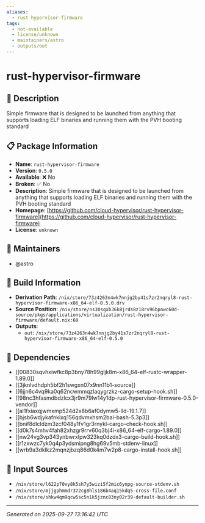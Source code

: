 ```yaml
---
aliases:
  - rust-hypervisor-firmware
tags:
  - not-available
  - license/unknown
  - maintainers/astro
  - outputs/out
---
```


# rust-hypervisor-firmware

## 📝 Description

Simple firmware that is designed to be launched from anything that supports loading ELF binaries and running them with the PVH booting standard

## 📋 Package Information

- **Name**: `rust-hypervisor-firmware`
- **Version**: `0.5.0`
- **Available**: ❌ No
- **Broken**: ✅ No
- **Description**: Simple firmware that is designed to be launched from anything that supports loading ELF binaries and running them with the PVH booting standard
- **Homepage**: [https://github.com/cloud-hypervisor/rust-hypervisor-firmware](https://github.com/cloud-hypervisor/rust-hypervisor-firmware)
- **License**: `unknown`
## 👥 Maintainers

- @astro


## 🔧 Build Information

- **Derivation Path**: `/nix/store/73z4263n4wk7nnjg2by41s7zr2nqryl8-rust-hypervisor-firmware-x86_64-elf-0.5.0.drv`
- **Source Position**: `/nix/store/ns30sqxb36k8jrds8z18rv96bpnwc60d-source/pkgs/applications/virtualization/rust-hypervisor-firmware/default.nix:60`
- **Outputs**:
  - `out`:  `/nix/store/73z4263n4wk7nnjg2by41s7zr2nqryl8-rust-hypervisor-firmware-x86_64-elf-0.5.0`

## 🔗 Dependencies

- [[00830sqvhxiwfkc8p3bny78h99gljk8m-x86_64-elf-rustc-wrapper-1.89.0]]
- [[3jknlvdhdph5bf2h1swgxn07x9nn11b1-source]]
- [[6jjn6c4vq9ka0q62ncwmmqzlaqygrzkz-cargo-setup-hook.sh]]
- [[98nc3hfasmdbdzlcx3jr9m79lw14y1dp-rust-hypervisor-firmware-0.5.0-vendor]]
- [[al1fxiaxqjwmxmp524d2x8b6af0dymw5-lld-19.1.7]]
- [[bjsb6wdjykafnkixq156qdvmxhsm2bai-bash-5.3p3]]
- [[bnif8dlcldzm3zcf048y1fv1gr3rnykl-cargo-check-hook.sh]]
- [[d0k7s4mhv4fah82xhzgr9rrv60q3bj4i-x86_64-elf-cargo-1.89.0]]
- [[nw24vg3vp343ynbwrxlpw323kq0dzdx3-cargo-build-hook.sh]]
- [[r1zxwzc7yk0q4p3ydsmipng8hg69v5mb-stdenv-linux]]
- [[wrb9a3dklkz2mqnzjbzq86d0k4m7w2p8-cargo-install-hook.sh]]

## 📁 Input Sources

- `/nix/store/l622p70vy8k5sh7y5wizi5f2mic6ynpg-source-stdenv.sh`
- `/nix/store/mjjgphmmdr372cg8hls186b4aq15kdq5-cross-file.conf`
- `/nix/store/shkw4qm9qcw5sc5n1k5jznc83ny02r39-default-builder.sh`

---
*Generated on 2025-09-27 13:16:42 UTC*

